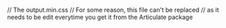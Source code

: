 // The output.min.css
// For some reason, this file can't be replaced
// as it needs to be edit everytime you get it from the Articulate package
